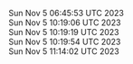Sun Nov  5 06:45:53 UTC 2023 <br/>
Sun Nov  5 10:19:06 UTC 2023 <br/>
Sun Nov  5 10:19:19 UTC 2023 <br/>
Sun Nov  5 10:19:54 UTC 2023 <br/>
Sun Nov  5 11:14:02 UTC 2023 <br/>
